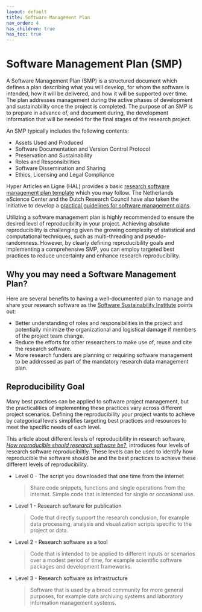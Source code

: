 ```yaml
---
layout: default
title: Software Management Plan
nav_order: 4
has_children: true
has_toc: true
---
```


# Software Management Plan (SMP)

A Software Management Plan (SMP) is a structured document which defines a plan describing what you will develop, for whom the software is intended, how it will be delivered, and how it will be supported over time. The plan addresses management during the active phases of development and sustainability once the project is completed. The purpose of an SMP is to prepare in advance of, and document during, the development information that will be needed for the final stages of the research project.  

An SMP typically includes the following contents:  

- Assets Used and Produced
- Software Documentation and Version Control Protocol
- Preservation and Sustainability
- Roles and Responsibilities
- Software Dissemination and Sharing
- Ethics, Licensing and Legal Compliance

Hyper Articles en Ligne (HAL) provides a basic [research software management plan template](https://hal.science/hal-01802565) which you may follow. The Netherlands eScience Center and the Dutch Research Council have also taken the initiative to develop a [practical guidelines for software management plans](https://zenodo.org/records/7185371).  

Utilizing a software management plan is highly recommended to ensure the desired level of reproducibility in your project. Achieving absolute reproducibility is challenging given the growing complexity of statistical and computational techniques, such as multi-threading and pseudo-randomness. However, by clearly defining reproducibility goals and implementing a comprehensive SMP, you can employ targeted best practices to reduce uncertainty and enhance research reproducibility.  

## Why you may need a Software Management Plan?

Here are several benefits to having a well-documented plan to manage and share your research software as the [Software Sustainability Institute](https://www.software.ac.uk/guide/writing-and-using-software-management-plan) points out:  

- Better understanding of roles and responsibilities in the project and potentially minimize the organizational and logistical damage if members of the project team change.  
- Reduce the efforts for other researchers to make use of, reuse and cite the research software.  
- More research funders are planning or requiring software management to be addressed as part of the mandatory research data management plan.  

## Reproducibility Goal

Many best practices can be applied to software project management, but the practicalities of implementing these practices vary across different project scenarios. Defining the reproducibility your project wants to achieve by categorical levels simplifies targeting best practices and resources to meet the specific needs of each level.  

This article about different levels of reproducibility in research software, [_How reproducible should research software be?_](https://zenodo.org/record/4761867), introduces four levels of research software reproducibiltiy. These levels can be used to identify how reproducible the software should be and the best practices to achieve these different levels of reproducibility.

- Level 0 - The script you downloaded that one time from the internet
    > Share code snippets, functions and single operations from the internet. Simple code that is intended for single or occasional use.

- Level 1 - Research software for publication
    > Code that directly support the research conclusion, for example data processing, analysis and visualization scripts specific to the project or data.

- Level 2 - Research software as a tool
    > Code that is intended to be applied to different inputs or scenarios over a modest period of time, for example scientific software packages and development frameworks.

- Level 3 - Research software as infrastructure
    > Software that is used by a broad community for more general purposes, for example data archiving systems and laboratory information management systems.
